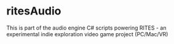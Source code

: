 # ritesAudio
This is part of the audio engine C# scripts powering RITES - an experimental indie exploration video game project (PC/Mac/VR)